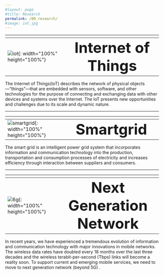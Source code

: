 ```yaml
---
#layout: page
#title: Research
permalink: /00_research/
#image: iot.jpg
---
```


|    |   <img width=500/>   |
|:---|:---:|
| ![iot]({{site.baseurl}}/images/iot.jpg){: width="100%" height="100%"} | <b><span style="font-size:300%">Internet of Things</span></b>  |


<div class = "iot_">The Internet of Things(IoT) describes the network of physical objects—“things”—that are embedded with sensors, software, and other technologies for the purpose of connecting and exchanging data with other devices and systems over the Internet. The IoT presents new opportunities and challenges due to its scale and dynamic nature.</div>

***


|    |   <img width=500/>   |
|:---|:---:|
| ![smartgrid]({{site.baseurl}}/images/smartgrid.jpg){: width="100%" height="100%"} | <b><span style="font-size:300%">Smartgrid</span></b>  |


<div class = "smartgrid_">The smart grid is an intelligent power grid system that incorporates information and communication technology into the production, transportation and consumption processes of electricity and increases efficiency through interaction between suppliers and consumers.</div>

***

|    |   <img width=500/>   |
|:---|:---:|
| ![6g]({{site.baseurl}}/images/6g.jpg){: width="100%" height="100%"} | <b><span style="font-size:300%">Next Generation Network</span></b>  |


<div class = "6g_">In recent years, we have experienced a tremendous evolution of information and communication technology with major innovations in mobile networks. The wireless data rates have doubled every 18 months over the last three decades and the wireless terabit-per-second (Tbps) links will become a reality soon. To support current and emerging mobile services, we need to move to next generation network (beyond 5G) .</div>
